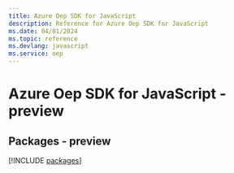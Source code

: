 ```yaml
---
title: Azure Oep SDK for JavaScript
description: Reference for Azure Oep SDK for JavaScript
ms.date: 04/01/2024
ms.topic: reference
ms.devlang: javascript
ms.service: oep
---
```

# Azure Oep SDK for JavaScript - preview
## Packages - preview
[!INCLUDE [packages](oep-index.md)]